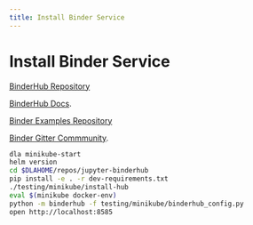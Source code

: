 ```yaml
---
title: Install Binder Service
---
```


# Install Binder Service

[BinderHub Repository](https://github.com/jupyterhub/binderhub)

[BinderHub Docs](https://binderhub.readthedocs.io).

[Binder Examples Repository](https://github.com/binder-examples)

[Binder Gitter Commmunity](https://gitter.im/jupyterhub/binder).

```bash
dla minikube-start
helm version
cd $DLAHOME/repos/jupyter-binderhub
pip install -e . -r dev-requirements.txt
./testing/minikube/install-hub
eval $(minikube docker-env)
python -m binderhub -f testing/minikube/binderhub_config.py
open http://localhost:8585
```
